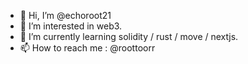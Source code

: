- 👋 Hi, I’m @echoroot21
- 👀 I’m interested in web3.
- 🌱 I’m currently learning solidity / rust / move / nextjs.
- 📫 How to reach me : @roottoorr

<!---
echoroot21/echoroot21 is a ✨ special ✨ repository because its `README.md` (this file) appears on your GitHub profile.
You can click the Preview link to take a look at your changes.
--->
